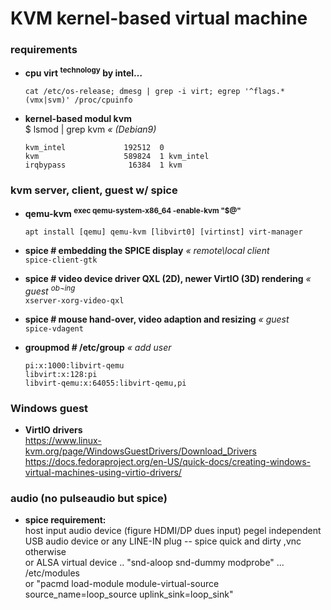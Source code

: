 # KVM kernel-based virtual machine
### requirements

+ **cpu virt <sup>technology</sup> by intel…**
  
  ```
  cat /etc/os-release; dmesg | grep -i virt; egrep '^flags.*(vmx|svm)' /proc/cpuinfo
  ```


+ **kernel-based modul kvm**  
  $ lsmod | grep kvm _« (Debian9)_
  
  ```
  kvm_intel             192512  0
  kvm                   589824  1 kvm_intel
  irqbypass              16384  1 kvm
  ```


### kvm server, client, guest w\/ spice

+ **qemu-kvm <sup>exec qemu-system-x86_64 -enable-kvm "$@"</sup>**
  
  ```
  apt install [qemu] qemu-kvm [libvirt0] [virtinst] virt-manager
  ```


+ **spice # embedding the SPICE display** _« remote\\local client_  
  `spice-client-gtk`


+ **spice # video device driver QXL \(2D\), newer VirtIO \(3D\) rendering** _« guest <sup>ob¬ing</sup>_  
  `xserver-xorg-video-qxl`


+ **spice # mouse hand-over, video adaption and resizing** _« guest_  
  `spice-vdagent`


+ **groupmod   # /etc/group** _« add user_
  
  ```
  pi:x:1000:libvirt-qemu
  libvirt:x:128:pi
  libvirt-qemu:x:64055:libvirt-qemu,pi
  ```


### Windows guest

+ **VirtIO drivers**  
  https://www.linux-kvm.org/page/WindowsGuestDrivers/Download_Drivers  
  https://docs.fedoraproject.org/en-US/quick-docs/creating-windows-virtual-machines-using-virtio-drivers/


### audio (no pulseaudio but spice)

+ **spice requirement:**  
  host input audio device \(figure HDMI\/DP dues input\) pegel independent  
  USB audio device or any LINE-IN plug -- spice quick and dirty ,vnc otherwise  
  or ALSA virtual device .. "snd-aloop snd-dummy modprobe" ... \/etc\/modules  
  or "pacmd load-module module-virtual-source source_name=loop_source uplink_sink=loop_sink"